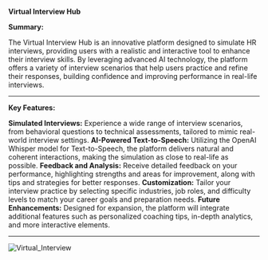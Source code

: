 **Virtual Interview Hub**


**Summary:**

The Virtual Interview Hub is an innovative platform designed to simulate HR interviews, providing users with a realistic and interactive tool to enhance their interview skills. 
By leveraging advanced AI technology, the platform offers a variety of interview scenarios that help users practice and refine their responses, building confidence and improving performance in real-life interviews.

-------------------------------------------------------------------------------------------------------------------------------------------------


**Key Features:**

**Simulated Interviews:** Experience a wide range of interview scenarios, from behavioral questions to technical assessments, tailored to mimic real-world interview settings.
**AI-Powered Text-to-Speech:** Utilizing the OpenAI Whisper model for Text-to-Speech, the platform delivers natural and coherent interactions, making the simulation as close to real-life as possible.
**Feedback and Analysis:** Receive detailed feedback on your performance, highlighting strengths and areas for improvement, along with tips and strategies for better responses.
**Customization:** Tailor your interview practice by selecting specific industries, job roles, and difficulty levels to match your career goals and preparation needs.
**Future Enhancements:** Designed for expansion, the platform will integrate additional features such as personalized coaching tips, in-depth analytics, and more interactive elements.


---------------------------------------------------------------------------------------------------------------------------------------------------

![Virtual_Interview](https://github.com/user-attachments/assets/00c1b3b1-cd51-4548-9169-376529162347)
